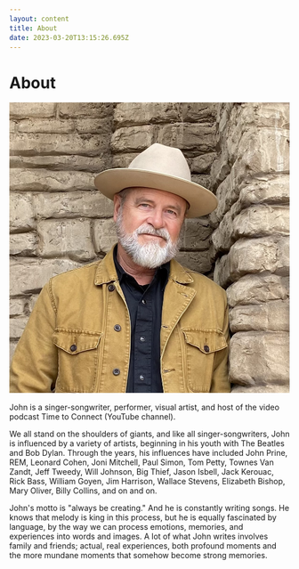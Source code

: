 ```yaml
---
layout: content
title: About
date: 2023-03-20T13:15:26.695Z
---
```

# About

![john](../../images/uploads/img_1095.jpg "JohnBigBend")

John is a singer-songwriter, performer, visual artist, and host of the video podcast Time to Connect (YouTube channel).

We all stand on the shoulders of giants, and like all singer-songwriters, John is influenced by a variety of artists, beginning in his youth with The Beatles and Bob Dylan. Through the years, his influences have included John Prine, REM, Leonard Cohen, Joni Mitchell, Paul Simon, Tom Petty, Townes Van Zandt, Jeff Tweedy, Will Johnson, Big Thief, Jason Isbell, Jack Kerouac, Rick Bass, William Goyen, Jim Harrison, Wallace Stevens, Elizabeth Bishop, Mary Oliver, Billy Collins, and on and on.

John's motto is "always be creating." And he is constantly writing songs. He knows that melody is king in this process, but he is equally fascinated by language, by the way we can process emotions, memories, and experiences into words and images. A lot of what John writes involves family and friends; actual, real experiences, both profound moments and the more mundane moments that somehow become strong memories.